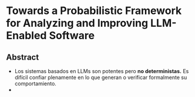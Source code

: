 # Towards a Probabilistic Framework for Analyzing and Improving LLM-Enabled Software

## Abstract

- Los sistemas basados en LLMs son potentes pero **no deterministas.** Es difícil confiar plenamente en lo que generan o verificar formalmente su comportamiento.
- 